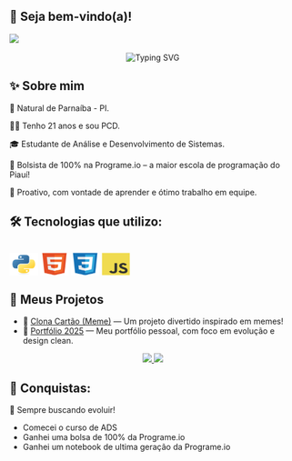 ## 👋 Seja bem-vindo(a)!
<p align="left">
  <img src="https://i.ibb.co/Y7PX6dXF/1742682225113.png" width="200px">
</p>

<div align="center"> <img src="https://readme-typing-svg.herokuapp.com?font=Fira+Code&size=24&pause=1000&color=00FF00&center=true&vCenter=true&width=435&lines=Desenvolvedor+em+Evolução!;Amante+da+Tecnologia!;Proativo+e+Determinado!+🚀" alt="Typing SVG" /> </div>

## ✨ Sobre mim

📍 Natural de Parnaíba - PI.

🧑‍💻 Tenho 21 anos e sou PCD.

🎓 Estudante de Análise e Desenvolvimento de Sistemas.

🥇 Bolsista de 100% na Programe.io – a maior escola de programação do Piauí!

💬 Proativo, com vontade de aprender e ótimo trabalho em equipe.

## 🛠️ Tecnologias que utilizo:
<div style="display: inline_block"><br> <img align="center" alt="Python" height="40" width="50" src="https://raw.githubusercontent.com/devicons/devicon/master/icons/python/python-original.svg"> <img align="center" alt="HTML" height="40" width="50" src="https://raw.githubusercontent.com/devicons/devicon/master/icons/html5/html5-original.svg"> <img align="center" alt="CSS" height="40" width="50" src="https://raw.githubusercontent.com/devicons/devicon/master/icons/css3/css3-original.svg"> <img align="center" alt="JavaScript" height="40" width="50" src="https://raw.githubusercontent.com/devicons/devicon/master/icons/javascript/javascript-original.svg"> </div>

## 🚀 Meus Projetos

- 🎯 [Clona Cartão (Meme)](https://kauevictor30.github.io/colona-cartao-meme-project/) — Um projeto divertido inspirado em memes!
- 💼 [Portfólio 2025](https://kauevictor30.github.io/Portfolio_kaue_2025/) — Meu portfólio pessoal, com foco em evolução e design clean.


<div align="center">
  <a href="https://github.com/kauevictor30">
    <img height="180em" src="https://github-readme-stats.vercel.app/api?username=kauevictor30&show_icons=true&theme=radical&include_all_commits=true&count_private=true"/>
    <img height="180em" src="https://github-readme-stats.vercel.app/api/top-langs/?username=kauevictor30&layout=compact&langs_count=7&theme=radical"/>
  </a>
</div>

## 📢 Conquistas:

🚀 Sempre buscando evoluir!
- Comecei o curso de ADS
- Ganhei uma bolsa de 100% da Programe.io
- Ganhei um notebook de ultima geração da Programe.io
